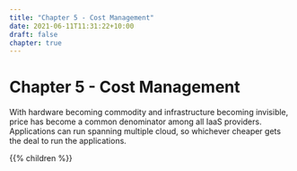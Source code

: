 ```yaml
---
title: "Chapter 5 - Cost Management"
date: 2021-06-11T11:31:22+10:00
draft: false
chapter: true
---
```


# Chapter 5 - Cost Management

With hardware becoming commodity and infrastructure becoming invisible, price has become a common denominator among all IaaS providers. Applications can run spanning multiple cloud, so whichever cheaper gets the deal to run the applications. 

{{% children %}}